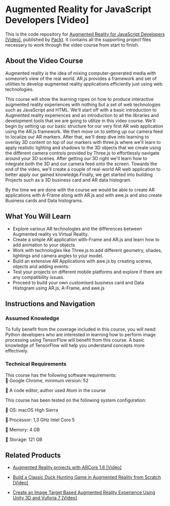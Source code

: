 # Augmented Reality for JavaScript Developers [Video]
This is the code repository for [Augmented Reality for JavaScript Developers [Video]](https://www.packtpub.com/web-development/augmented-reality-javascript-developers-video?utm_source=github&utm_medium=repository&utm_campaign=9781788471640), published by [Packt](https://www.packtpub.com/?utm_source=github). It contains all the supporting project files necessary to work through the video course from start to finish.
## About the Video Course
Augmented reality is the idea of mixing computer-generated media with someone’s view of the real world. AR.js provides a framework and set of utilities to develop augmented reality applications efficiently just using web technologies.

This course will show the learning ropes on how to produce interactive augmented reality experiences with nothing but a set of web technologies such as JavaScript and HTML. We'll start off with a basic introduction to Augmented reality experiences and an introduction to all the libraries and development tools that we are going to utilize in this video course. We'll begin by setting up our basic structure for our very first AR web application using the AR.js framework. We then move on to setting up our camera feed to localize our AR markers. After that, we'll deep dive into learning to overlay 3D content on top of our markers with three.js where we'll learn to apply realistic lighting and shadows to the 3D objects that we create using the different camera controls provided by Three.js to effortlessly navigate around your 3D scenes. After getting our 3D right we'll learn how to integrate both the 3D and our camera feed onto the screen. Towards the end of the video, we'll create a couple of real-world AR web application to better apply our gained knowledge.Finally, we get started into building Projects such as a 3D business card and AR data histogram.

By the time we are done with the course we would be able to create AR applications with A-Frame along with AR.js and with awe.js and also create Business cards and Data histograms.



<H2>What You Will Learn</H2>
<DIV class=book-info-will-learn-text>
<UL>
<LI>Explore various AR technologies and the differences between Augmented reality vs Virtual Reality. 
<LI>Create a simple AR application with-Frame and AR.js and learn how to add animation to your objects 
<LI>Work with technologies like Three.js to add different geometry, shades, lightings and camera angles to your model. 
<LI>Build an extensive AR Applications with awe.js by creating scenes, objects and adding events. 
<LI>Test your projects on different mobile platforms and explore if there are any compatibility issues. 
<LI>Proceed to build your own customised business card and Data Histogram using AR.js, A-Frame, and awe.js </LI></UL></DIV>

## Instructions and Navigation
### Assumed Knowledge
To fully benefit from the coverage included in this course, you will need:<br/>
Python developers who are interested in learning how to perform image processing using TensorFlow will benefit from this course. A basic knowledge of TensorFlow will help you understand concepts more effectively.
### Technical Requirements
This course has the following software requirements:<br/>
	Google Chrome, minimum version: 52


	A code editor, author used Atom in the course

This course has been tested on the following system configuration:

	OS: macOS High Sierra

	Processor: 1,3 GHz Intel Core 5

	Memory: 4 GB

	Storage: 121 GB

## Related Products
* [Augmented Reality projects with ARCore 1.6 [Video]](https://www.packtpub.com/application-development/augmented-reality-projects-arcore-16-video?utm_source=github&utm_medium=repository&utm_campaign=9781789618136)

* [Build a Classic Duck Hunting Game in Augmented Reality from Scratch [Video]](https://www.packtpub.com/application-development/build-classic-duck-hunting-game-augmented-reality-scratch-video?utm_source=github&utm_medium=repository&utm_campaign=9781789959260)

* [Create an Image Target Based Augmented Reality Experience Using Unity 3D and Vuforia 7 [Video]](https://www.packtpub.com/application-development/create-image-target-based-augmented-reality-experience-using-unity-3d-and-vu?utm_source=github&utm_medium=repository&utm_campaign=9781789955149)

